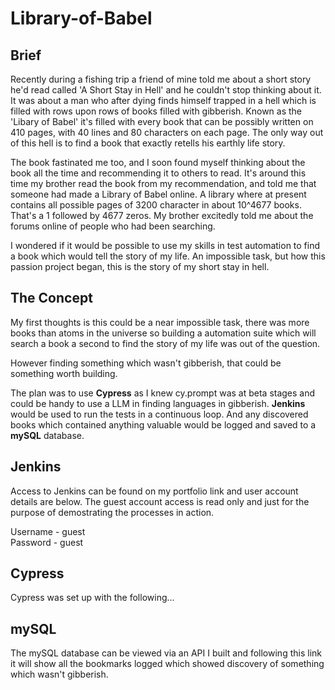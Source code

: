 # Library-of-Babel

## Brief

Recently during a fishing trip a friend of mine told me about a short story he'd read called 'A Short Stay in Hell' and he couldn't stop thinking about it. It was about a man who after dying finds himself trapped in a hell which is filled with rows upon rows of books filled with gibberish. Known as the 'Libary of Babel' it's filled with every book that can be possibly written on 410 pages, with 40 lines and 80 characters on each page. The only way out of this hell is to find a book that exactly retells his earthly life story. 

The book fastinated me too, and I soon found myself thinking about the book all the time and recommending it to others to read. It's around this time my brother read the book from my recommendation, and told me that someone had made a Library of Babel online. A library where at present contains all possible pages of 3200 character in about 10^4677 books. That's a 1 followed by 4677 zeros. My brother excitedly told me about the forums online of people who had been searching.

I wondered if it would be possible to use my skills in test automation to find a book which would tell the story of my life. An impossible task, but how this passion project began, this is the story of my short stay in hell. 


## The Concept

My first thoughts is this could be a near impossible task, there was more books than atoms in the universe so building a automation suite which will search a book a second to find the story of my life was out of the question.

However finding something which wasn't gibberish, that could be something worth building.

The plan was to use **Cypress** as I knew cy.prompt was at beta stages and could be handy to use a LLM in finding languages in gibberish.
**Jenkins** would be used to run the tests in a continuous loop.
And any discovered books which contained anything valuable would be logged and saved to a **mySQL** database.

## Jenkins

Access to Jenkins can be found on my portfolio link and user account details are below. The guest account access is read only and just for the purpose of demostrating the processes in action.

Username - guest   
Password - guest

## Cypress

Cypress was set up with the following...

## mySQL

The mySQL database can be viewed via an API I built and following this link it will show all the bookmarks logged which showed discovery of something which wasn't gibberish.
